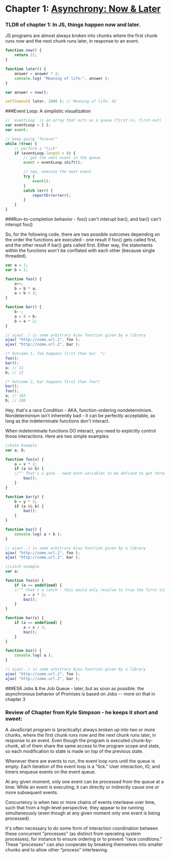 # Chapter 1: [Asynchrony: Now & Later](https://github.com/getify/You-Dont-Know-JS/blob/master/async%20%26%20performance/ch1.md)
### TLDR of chapter 1: In JS, things happen now and later.

JS programs are almost always broken into chunks where the first chunk runs now and the next chunk runs later, in response to an event.
```js
function now() {
    return 21;
}

function later() {
    answer = answer * 2;
    console.log( "Meaning of life:", answer );
}

var answer = now();

setTimeout( later, 1000 ); // Meaning of life: 42
```


###Event Loop: A simplistic visualization
```js
// `eventLoop` is an array that acts as a queue (first-in, first-out)
var eventLoop = [ ];
var event;

// keep going "forever"
while (true) {
    // perform a "tick"
    if (eventLoop.length > 0) {
        // get the next event in the queue
        event = eventLoop.shift();

        // now, execute the next event
        try {
            event();
        }
        catch (err) {
            reportError(err);
        }
    }
}
```

###Run-to-completion behavior - foo() can't interupt bar(), and bar() can't interupt foo()

So, for the following code, there are two possible outcomes depending on the order the functions are executed - one result if foo() gets called first, and the other result if bar() gets called first. Either way, the statements within the functions won't be conflated with each other (because single threaded).

```js
var a = 1;
var b = 2;

function foo() {
    a++;
    b = b * a;
    a = b + 3;
}

function bar() {
    b--;
    a = 8 + b;
    b = a * 2;
}

// ajax(..) is some arbitrary Ajax function given by a library
ajax( "http://some.url.1", foo );
ajax( "http://some.url.2", bar );
```

```js
/* Outcome 1, foo happens first then bar  */
foo();
bar();
a; // 11
b; // 22
```

```js
/* Outcome 2, bar happens first then foo*/
bar();
foo();
a; // 183
b; // 180
```
Hey, that's a race Condition -  AKA, function-ordering nondeterminism.
Nondeterminism isn't inherently bad - it can be perfectly acceptable, as long as the indeterminate functions don't interact.

When indeterminate functions DO interact, you need to explicitly control those interactions. Here are two simple examples:

```js
//Gate Example
var a, b;

function foo(x) {
    a = x * 2;
    if (a && b) {
    //^^ That's a gate - need both variables to be defined to get through.
        baz();
    }
}

function bar(y) {
    b = y * 2;
    if (a && b) {
        baz();
    }
}

function baz() {
    console.log( a + b );
}

// ajax(..) is some arbitrary Ajax function given by a library
ajax( "http://some.url.1", foo );
ajax( "http://some.url.2", bar );
```
```js
//Latch example
var a;

function foo(x) {
    if (a == undefined) {
    //^^ that's a latch - this would only resolve to true the first time (and only that time)
        a = x * 2;
        baz();
    }
}

function bar(x) {
    if (a == undefined) {
        a = x / 2;
        baz();
    }
}

function baz() {
    console.log( a );
}

// ajax(..) is some arbitrary Ajax function given by a library
ajax( "http://some.url.1", foo );
ajax( "http://some.url.2", bar );
```


###ES6 Jobs & the Job Queue -  later, but as soon as possible.
the asynchronous behavior of Promises is based on Jobs -- more on that in chapter 3


### Review of Chapter from Kyle Simpson - he keeps it short and sweet:

A JavaScript program is (practically) always broken up into two or more chunks, where the first chunk runs now and the next chunk runs later, in response to an event. Even though the program is executed chunk-by-chunk, all of them share the same access to the program scope and state, so each modification to state is made on top of the previous state.

Whenever there are events to run, the event loop runs until the queue is empty. Each iteration of the event loop is a "tick." User interaction, IO, and timers enqueue events on the event queue.

At any given moment, only one event can be processed from the queue at a time. While an event is executing, it can directly or indirectly cause one or more subsequent events.

Concurrency is when two or more chains of events interleave over time, such that from a high-level perspective, they appear to be running simultaneously (even though at any given moment only one event is being processed).

It's often necessary to do some form of interaction coordination between these concurrent "processes" (as distinct from operating system processes), for instance to ensure ordering or to prevent "race conditions." These "processes" can also cooperate by breaking themselves into smaller chunks and to allow other "process" interleaving.

